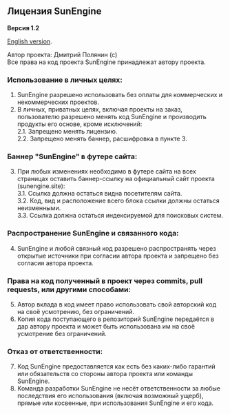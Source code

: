 ## Лицензия SunEngine
**Версия 1.2**  
  
[English version](LICENSE.md).  
  
Автор проекта: Дмитрий Полянин (с)  
Все права на код проекта SunEngine принадлежат автору проекта.  
### Использование в личных целях:
1. SunEngine разрешено использовать без оплаты для коммерческих и некоммерческих проектов.
2. В личных, приватных целях, включая проекты на заказ, пользователю разрешено менять код SunEngine и производить продукты его основе, кроме исключений:  
    2.1. Запрещено менять лицензию.  
    2.2. Запрещено менять баннер, расшифровка в пункте 3.  
### Баннер "SunEngine" в футере сайта:
3. При любых изменениях необходимо в футере сайта на всех страницах оставить баннер-ссылку на официальный сайт проекта (sunengine.site):  
   3.1. Ссылка должна остаться видна посетителям сайта.  
   3.2. Код, вид и расположение всего блока ссылки должны остаться неизменными.  
   3.3. Ссылка должна остаться индексируемой для поисковых систем.  
### Распространение SunEngine и связанного кода:
4. SunEngine и любой связный код разрешено распространять через открытые источники при согласии автора проекта и запрещено без согласия автора проекта.
### Права на код полученный в проект через commits, pull requests, или другими способами:
5. Автор вклада в код имеет право использовать свой авторский код на своё усмотрению, без ограничений.
6. Копия кода поступающего в репозиторий SunEngine передаётся в дар автору проекта и может быть использована им на своё усмотрение без ограничений.
### Отказ от ответственности:
7. Код SunEngine предоставляется как есть без каких-либо гарантий или обязательств со стороны автора проекта или команды SunEngine.
8. Команда разработки SunEngine не несёт ответственности за любые последствия его использования (включая возможный ущерб), прямые или косвенные, при использования SunEngine и его кода.
 
